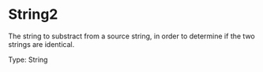 # String2

The string to substract from a source string, in order to determine if the two strings are identical.

Type: String
